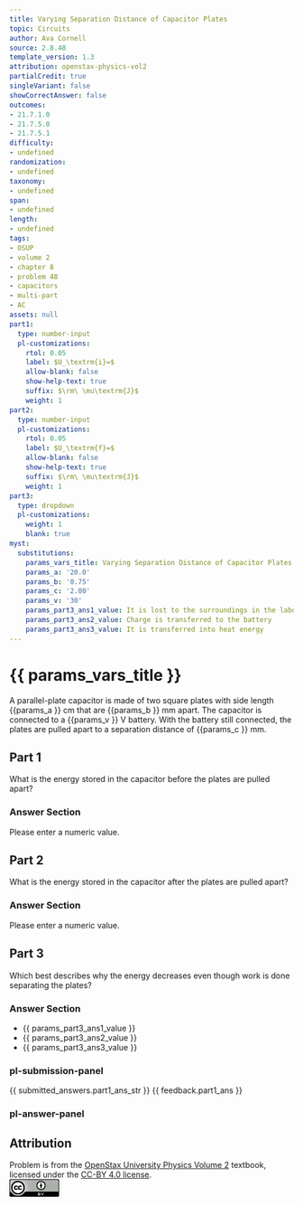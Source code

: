 ```yaml
---
title: Varying Separation Distance of Capacitor Plates
topic: Circuits
author: Ava Cornell
source: 2.8.48
template_version: 1.3
attribution: openstax-physics-vol2
partialCredit: true
singleVariant: false
showCorrectAnswer: false
outcomes:
- 21.7.1.0
- 21.7.5.0
- 21.7.5.1
difficulty:
- undefined
randomization:
- undefined
taxonomy:
- undefined
span:
- undefined
length:
- undefined
tags:
- OSUP
- volume 2
- chapter 8
- problem 48
- capacitors
- multi-part
- AC
assets: null
part1:
  type: number-input
  pl-customizations:
    rtol: 0.05
    label: $U_\textrm{i}=$
    allow-blank: false
    show-help-text: true
    suffix: $\rm\ \mu\textrm{J}$
    weight: 1
part2:
  type: number-input
  pl-customizations:
    rtol: 0.05
    label: $U_\textrm{f}=$
    allow-blank: false
    show-help-text: true
    suffix: $\rm\ \mu\textrm{J}$
    weight: 1
part3:
  type: dropdown
  pl-customizations:
    weight: 1
    blank: true
myst:
  substitutions:
    params_vars_title: Varying Separation Distance of Capacitor Plates
    params_a: '20.0'
    params_b: '0.75'
    params_c: '2.00'
    params_v: '30'
    params_part3_ans1_value: It is lost to the surroundings in the laboratory
    params_part3_ans2_value: Charge is transferred to the battery
    params_part3_ans3_value: It is transferred into heat energy
---
```

# {{ params_vars_title }}
A parallel-plate capacitor is made of two square plates with side length {{params_a }} $\textrm{ cm}$ that are {{params_b }} $\textrm{ mm}$ apart. The capacitor is connected to a {{params_v }} $\textrm{ V}$ battery. With the battery still connected, the plates are pulled apart to a separation distance of {{params_c }} $\textrm{ mm}$.

## Part 1

What is the energy stored in the capacitor before the plates are pulled apart?

### Answer Section

Please enter a numeric value.

## Part 2

What is the energy stored in the capacitor after the plates are pulled apart?

### Answer Section

Please enter a numeric value.

## Part 3

Which best describes why the energy decreases even though work is done separating the plates?

### Answer Section

- {{ params_part3_ans1_value }}
- {{ params_part3_ans2_value }}
- {{ params_part3_ans3_value }}

### pl-submission-panel

{{ submitted_answers.part1_ans_str }}
{{ feedback.part1_ans }}

### pl-answer-panel

## Attribution

Problem is from the [OpenStax University Physics Volume 2](https://openstax.org/details/books/university-physics-volume-2) textbook, licensed under the [CC-BY 4.0 license](https://creativecommons.org/licenses/by/4.0/).<br>![Image representing the Creative Commons 4.0 BY license.](https://raw.githubusercontent.com/firasm/bits/master/by.png)